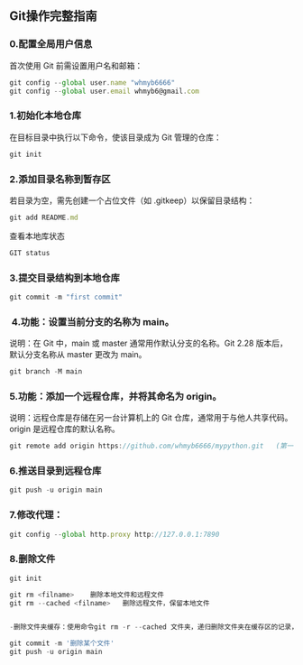## Git操作完整指南

### 0.配置全局用户信息

首次使用 Git 前需设置用户名和邮箱：
```js
git config --global user.name "whmyb6666"
git config --global user.email whmyb6@gmail.com
```
### ‌1.初始化本地仓库‌
在目标目录中执行以下命令，使该目录成为 Git 管理的仓库：
```js
git init
```
### 2.添加目录名称到暂存区‌
若目录为空，需先创建一个占位文件（如 .gitkeep）以保留目录结构：
```js
git add README.md
```

查看本地库状态
```js
GIT status
```

### 3.提交目录结构到本地仓库
```js
git commit -m "first commit"
```
### ‌ 4.功能‌：设置当前分支的名称为 main。
‌说明‌：在 Git 中，main 或 master 通常用作默认分支的名称。Git 2.28 版本后，默认分支名称从 master 更改为 main。
```js
git branch -M main
```

### 5.‌功能‌：添加一个远程仓库，并将其命名为 origin。
‌说明‌：远程仓库是存储在另一台计算机上的 Git 仓库，通常用于与他人共享代码。origin 是远程仓库的默认名称。
```js
git remote add origin https://github.com/whmyb6666/mypython.git   (第一次运行需要)
```

### 6.推送目录到远程仓库
```js
git push -u origin main
```

### 7.修改代理：
```js
git config --global http.proxy http://127.0.0.1:7890
```

### 8.删除文件
```js
git init

git rm <filname>    删除本地文件和远程文件
git rm --cached <filname>   删除远程文件，保留本地文件


-删除文件夹缓存：使用命令git rm -r --cached 文件夹，递归删除文件夹在缓存区的记录，本地文件夹及其文件不受影响。比如删除 “test_folder” 在缓存区的记录，输入git rm -r --cached test_folder 。

git commit -m '删除某个文件'
git push -u origin main
```